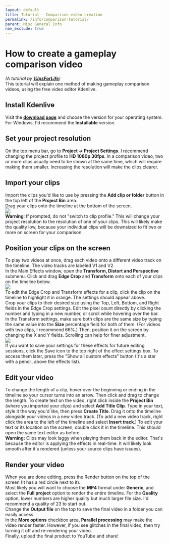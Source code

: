 ```yaml
---
layout: default
title: Tutorial - Comparison video creation
permalink: /info/comparison-tutorial/
parent: Misc General Info
nav_exclude: true
---
```

# How to create a gameplay comparison video
*(A tutorial by **[1UpsForLife](https://www.speedrun.com/user/1UpsForLife)**)*  
This tutorial will explain one method of making gameplay comparison videos, using the free video editor Kdenlive.  
## Install Kdenlive
Visit the **[download page](https://kdenlive.org/en/download/)** and choose the version for your operating system. For Windows, I'd recommend the **Installable** version.  
## Set your project resolution
On the top menu bar, go to **Project -> Project Settings**. I recommend changing the project profile to **HD 1080p 30fps**. In a comparison video, two or more clips usually need to be shown at the same time, which will require making them smaller. Increasing the resolution will make the clips clearer.  
## Import your clips
Import the clips you'd like to use by pressing the **Add clip or folder** button in the top left of the **Project Bin** area.  
Drag your clips onto the timeline at the bottom of the screen.  
![](https://i.imgur.com/BySRjAu.png)  
**Warning**: If prompted, do not "switch to clip profile." This will change your project resolution to the resolution of one of your clips. This will likely make the quality low, because your individual clips will be downsized to fit two or more on screen for your comparison.  
## Position your clips on the screen
To play two videos at once, drag each video onto a different video track on the timeline. The video tracks are labeled V1 and V2.  
In the Main Effects window, open the **Transform, Distort and Perspective** submenu. Click and drag **Edge Crop** and **Transform** onto each of your clips on the timeline below.  
![](https://i.imgur.com/uVJcxZD.png)  
To edit the Edge Crop and Transform effects for a clip, click the clip on the timeline to highlight it in orange. The settings should appear above.  
Crop your clips to their desired size using the Top, Left, Bottom, and Right fields in the Edge Crop settings. Edit the pixel count directly by clicking the number and typing in a new number, or scroll while hovering over the bar.  
In the Transform settings, make sure both clips are the same size by typing the same value into the **Size** percentage field for both of them. (For videos with two clips, I recommend 66%.) Then, position it on the screen by changing the X and Y fields. Scrolling can help for finer adjustment.  
![](https://i.imgur.com/2Y69fOK.png)  
If you want to save your settings for these effects for future editing sessions, click the Save icon to the top right of the effect settings box. To access them later, press the "Show all custom effects" button (It's a star with a pencil, above the effects list).
## Edit your video
To change the length of a clip, hover over the beginning or ending in the timeline so your cursor turns into an arrow. Then click and drag to change the length.
To create text on the video, right click inside the **Project Bin** (where you imported your clips) and select **Add Title Clip**. Type in your text, style it the way you'd like, then press **Create Title**. Drag it onto the timeline alongside your videos in a new video track. (To add a new video track, right click the area to the left of the timeline and select **Insert track**.) To edit your text or its location on the screen, double click it in the timeline. This should open the same text editor as before.  
**Warning:** Clips may look laggy when playing them back in the editor. That's because the editor is applying the effects in real-time. It will likely look smooth after it's rendered (unless your source clips have issues).  
## Render your video
When you are done editing, press the Render button on the top of the screen (It has a red circle next to it).  
Most likely you will want to choose the **MP4** format under **Generic**, and select the **Full project** option to render the entire timeline. For the **Quality** option, lower numbers are higher quality but much larger file size. I'd recommend a quality of 23 to start out.   
Change the **Output file** on the top to save the final video in a folder you can easily access.  
In the **More options** checkbox area, **Parallel processing** may make the video render faster. However, if you see glitches in the final video, then try turning it off and re-rendering your video.  
Finally, upload the final product to YouTube and share!
